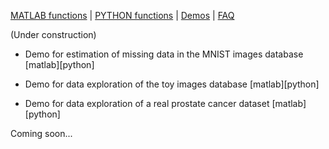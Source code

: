 [MATLAB functions](doc_matlab.html) | [PYTHON functions](doc_python.html) | [Demos](demos.html) | [FAQ](FAQ_errors.html)

(Under construction)

* Demo for estimation of missing data in the MNIST images database [matlab][python]

* Demo for data exploration of the toy images database [matlab][python]

* Demo for data exploration of a real prostate cancer dataset [matlab][python]

Coming soon...
